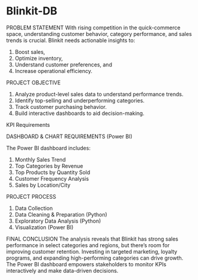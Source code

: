 # Blinkit-DB
PROBLEM STATEMENT
With rising competition in the quick-commerce space, understanding customer behavior, category performance, and sales trends is crucial. Blinkit needs actionable insights to:
1) Boost sales,
2) Optimize inventory,
3) Understand customer preferences, and
4) Increase operational efficiency.


PROJECT OBJECTIVE
1) Analyze product-level sales data to understand performance trends.
2) Identify top-selling and underperforming categories.
3) Track customer purchasing behavior.
4) Build interactive dashboards to aid decision-making.



KPI Requirements








DASHBOARD & CHART REQUIREMENTS (Power BI)

The Power BI dashboard includes:
1) Monthly Sales Trend 
2) Top Categories by Revenue 
3) Top Products by Quantity Sold 
4) Customer Frequency Analysis 
5) Sales by Location/City



PROJECT PROCESS
1. Data Collection
2. Data Cleaning & Preparation (Python)
3. Exploratory Data Analysis (Python)
4. Visualization (Power BI)
   

FINAL CONCLUSION
The analysis reveals that Blinkit has strong sales performance in select categories and regions, but there’s room for improving customer retention. Investing in targeted marketing, loyalty programs, and expanding high-performing categories can drive growth. The Power BI dashboard empowers stakeholders to monitor KPIs interactively and make data-driven decisions.


